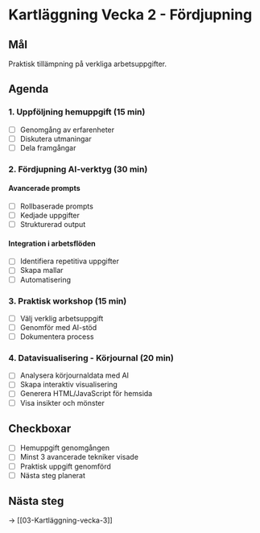 # Kartläggning Vecka 2 - Fördjupning

## Mål
Praktisk tillämpning på verkliga arbetsuppgifter.

## Agenda

### 1. Uppföljning hemuppgift (15 min)
- [ ] Genomgång av erfarenheter
- [ ] Diskutera utmaningar
- [ ] Dela framgångar

### 2. Fördjupning AI-verktyg (30 min)

#### Avancerade prompts
- [ ] Rollbaserade prompts
- [ ] Kedjade uppgifter
- [ ] Strukturerad output

#### Integration i arbetsflöden
- [ ] Identifiera repetitiva uppgifter
- [ ] Skapa mallar
- [ ] Automatisering

### 3. Praktisk workshop (15 min)
- [ ] Välj verklig arbetsuppgift
- [ ] Genomför med AI-stöd
- [ ] Dokumentera process

### 4. Datavisualisering - Körjournal (20 min)
- [ ] Analysera körjournaldata med AI
- [ ] Skapa interaktiv visualisering
- [ ] Generera HTML/JavaScript för hemsida
- [ ] Visa insikter och mönster

## Checkboxar
- [ ] Hemuppgift genomgången
- [ ] Minst 3 avancerade tekniker visade
- [ ] Praktisk uppgift genomförd
- [ ] Nästa steg planerat

## Nästa steg
→ [[03-Kartläggning-vecka-3]]